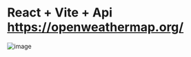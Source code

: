 # React + Vite + Api https://openweathermap.org/

![image](https://github.com/campospaula/ejerciciosFrontEnd3/assets/106278173/9ea8be4b-f9ac-411d-ab66-643fcb45186f)



